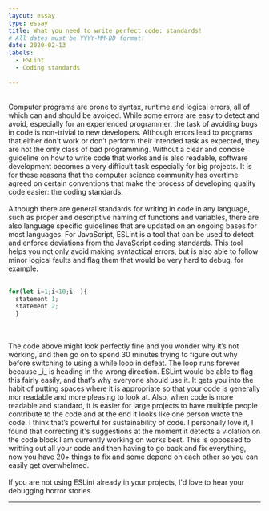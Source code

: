 ```yaml
---
layout: essay
type: essay
title: What you need to write perfect code: standards!
# All dates must be YYYY-MM-DD format!
date: 2020-02-13
labels:
  - ESLint
  - Coding standards
  
---
```

<br>
Computer programs are prone to syntax, runtime and logical errors, all of which can and should be avoided. While some errors are easy to detect and avoid, especially for an experienced programmer, the task of avoiding bugs in code is non-trivial to new developers. Although errors lead to programs that either don't work or don’t perform their intended task as expected, they are not the only class of bad programming. Without a clear and concise guideline on how to write code that works and is also readable, software development becomes a very difficult task especially for big projects. It is for these reasons that the computer science community has overtime agreed on certain conventions that make the process of developing quality code easier: the coding standards.
<br>

<br>
Although there are general standards for writing in code in any language, such as proper and descriptive naming of functions and variables, there are also language specific guidelines that are updated on an ongoing bases for most languages. For JavaScript, ESLint is a tool that can be used to detect and enforce deviations from the JavaScript coding standards. This tool helps you not only avoid making syntactical errors, but is also able to follow minor logical faults and flag them that would be very hard to debug. for example:
<br>

<br>

```javascript
for(let i=1;i<10;i--){
  statement 1;
  statement 2;
  }
```
<br>
<br>
The code above might look perfectly fine and you wonder why it’s not working, and then go on to spend 30 minutes trying to figure out why before switching to using a while loop in defeat. The loop runs forever because _i_ is heading in the wrong direction. ESLint would be able to flag this fairly easily, and that’s why everyone should use it. It gets you into the habit of putting spaces where it is appropriate so that your code is generally mor readable and more pleasing to look at. Also, when code is more readable and standard, it is easier for large projects to have multiple people contribute to the code and at the end it looks like one person wrote the code. I think that’s powerful for sustainability of code. I personally love it, I found that correcting it's suggestions at the moment it detects a violation on the code block I am currently working on works best. This is oppossed to writting out all your code and then having to go back and fix everything, now you have 20+ things to fix and some depend on each other so you can easily get overwhelmed.
<br>
<br>
If you are not using ESLint already in your projects, I'd love to hear your debugging horror stories. 
  
---
